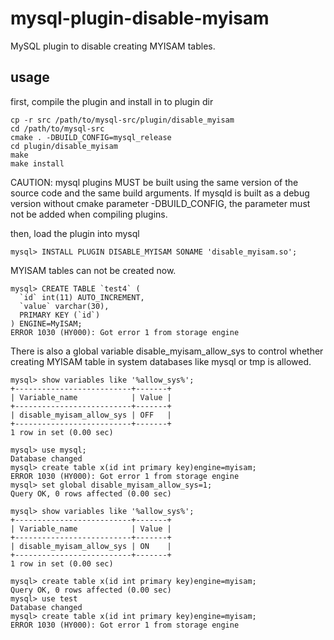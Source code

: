 mysql-plugin-disable-myisam
===========================

MySQL plugin to disable creating MYISAM tables.

usage
-----

first, compile the plugin and install in to plugin dir

    cp -r src /path/to/mysql-src/plugin/disable_myisam
    cd /path/to/mysql-src
    cmake . -DBUILD_CONFIG=mysql_release
    cd plugin/disable_myisam
    make
    make install
    
CAUTION: mysql plugins MUST be built using the same version of the source code and the same build arguments. If mysqld is built as a debug version without cmake parameter -DBUILD_CONFIG, the parameter must not be added when compiling plugins.
    
then, load the plugin into mysql

    mysql> INSTALL PLUGIN DISABLE_MYISAM SONAME 'disable_myisam.so';
    
MYISAM tables can not be created now. 

    mysql> CREATE TABLE `test4` (
      `id` int(11) AUTO_INCREMENT,
      `value` varchar(30),
      PRIMARY KEY (`id`)
    ) ENGINE=MyISAM;
    ERROR 1030 (HY000): Got error 1 from storage engine
    
There is also a global variable disable_myisam_allow_sys to control whether creating MYISAM table in system databases like mysql or tmp is allowed.

    mysql> show variables like '%allow_sys%';
    +--------------------------+-------+
    | Variable_name            | Value |
    +--------------------------+-------+
    | disable_myisam_allow_sys | OFF   |
    +--------------------------+-------+
    1 row in set (0.00 sec)
    
    mysql> use mysql;
    Database changed
    mysql> create table x(id int primary key)engine=myisam;
    ERROR 1030 (HY000): Got error 1 from storage engine
    mysql> set global disable_myisam_allow_sys=1;
    Query OK, 0 rows affected (0.00 sec)
    
    mysql> show variables like '%allow_sys%';
    +--------------------------+-------+
    | Variable_name            | Value |
    +--------------------------+-------+
    | disable_myisam_allow_sys | ON    |
    +--------------------------+-------+
    1 row in set (0.00 sec)

    mysql> create table x(id int primary key)engine=myisam;
    Query OK, 0 rows affected (0.00 sec)
    mysql> use test
    Database changed
    mysql> create table x(id int primary key)engine=myisam;
    ERROR 1030 (HY000): Got error 1 from storage engine
    

